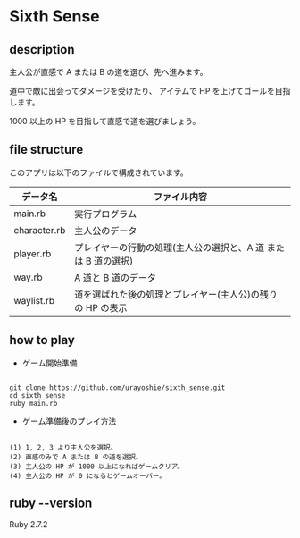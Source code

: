 # Sixth Sense

## description

主人公が直感で A または B の道を選び、先へ進みます。

道中で敵に出会ってダメージを受けたり、
アイテムで HP を上げてゴールを目指します。

1000 以上の HP を目指して直感で道を選びましょう。

## file structure

このアプリは以下のファイルで構成されています。

| データ名     | ファイル内容                                                   |
| ------------ | -------------------------------------------------------------- |
| main.rb      | 実行プログラム                                                 |
| character.rb | 主人公のデータ                                                 |
| player.rb    | プレイヤーの行動の処理(主人公の選択と、A 道 または B 道の選択) |
| way.rb       | A 道と B 道のデータ                                            |
| waylist.rb   | 道を選ばれた後の処理とプレイヤー(主人公)の残りの HP の表示     |

## how to play

- ゲーム開始準備

```

git clone https://github.com/urayoshie/sixth_sense.git
cd sixth_sense
ruby main.rb

```

- ゲーム準備後のプレイ方法

```

(1) 1, 2, 3 より主人公を選択。
(2) 直感のみで A または B の道を選択。
(3) 主人公の HP が 1000 以上になればゲームクリア。
(4) 主人公の HP が 0 になるとゲームオーバー。

```

## ruby --version

Ruby 2.7.2
